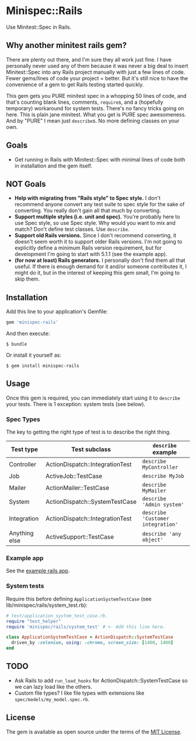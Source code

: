 # Minispec::Rails

Use Minitest::Spec in Rails.

## Why another minitest rails gem?

There are plenty out there, and I'm sure they all work just fine.
I have personally never used any of them because it was never a big deal to insert Minitest::Spec into any Rails project manually with just a few lines of code.
Fewer gems/lines of code your project = better.
But it's still nice to have the convenience of a gem to get Rails testing started quickly.

This gem gets you PURE minitest spec in a whopping 50 lines of code, and that's counting blank lines, comments, `require`s, and a (hopefully temporary) workaround for system tests.
There's no fancy tricks going on here.
This is plain jane minitest.
What you get is PURE spec awesomeness.
And by "PURE" I mean just `describe`s. No more defining classes on your own.

## Goals

* Get running in Rails with Minitest::Spec with minimal lines of code both in installation and the gem itself.

## NOT Goals

* **Help with migrating from "Rails style" to Spec style.** I don't recommend anyone convert any test suite to spec style for the sake of converting. You really don't gain all that much by converting.
* **Support multiple styles (i.e. unit and spec).** You're probably here to use Spec style, so use Spec style. Why would you want to mix and match? Don't define test classes. Use `describe`.
* **Support old Rails versions.** Since I don't recommend converting, it doesn't seem worth it to support older Rails versions. I'm not going to explicitly define a minimum Rails version requirement, but for development I'm going to start with 5.1.1 (see the example app).
* **(for now at least) Rails generators.** I personally don't find them all that useful. If there is enough demand for it and/or someone contributes it, I might do it, but in the interest of keeping this gem small, I'm going to skip them.

## Installation

Add this line to your application's Gemfile:

```ruby
gem 'minispec-rails'
```

And then execute:

    $ bundle

Or install it yourself as:

    $ gem install minispec-rails

## Usage

Once this gem is required, you can immediately start using it to `describe` your tests.
There is 1 exception: system tests (see below).

### Spec Types

The key to getting the right type of test is to describe the right thing.

| Test type     | Test subclass                   | `describe` example                |
| ------------- | ------------------------------- | --------------------------------- |
| Controller    | ActionDispatch::IntegrationTest | `describe MyController`           |
| Job           | ActiveJob::TestCase             | `describe MyJob`                  |
| Mailer        | ActionMailer::TestCase          | `describe MyMailer`               |
| System        | ActionDispatch::SystemTestCase  | `describe 'Admin system'`         |
| Integration   | ActionDispatch::IntegrationTest | `describe 'Customer integration'` |
| Anything else | ActiveSupport::TestCase         | `describe 'any object'`           |

### Example app

See the [example rails app](https://github.com/ordinaryzelig/minispec-rails-example).

### System tests

Require this before defining `ApplicationSystemTestCase` (see lib/minispec/rails/system_test.rb):

```ruby
# test/application_system_test_case.rb.
require "test_helper"
require 'minispec/rails/system_test' # <- Add this line here.

class ApplicationSystemTestCase < ActionDispatch::SystemTestCase
  driven_by :selenium, using: :chrome, screen_size: [1400, 1400]
end
```

## TODO

* Ask Rails to add `run_load_hooks` for ActionDispatch::SystemTestCase so we can lazy load like the others.
* Custom file types? I like file types with extensions like `spec/models/my_model.spec.rb`.

## License

The gem is available as open source under the terms of the [MIT License](http://opensource.org/licenses/MIT).

